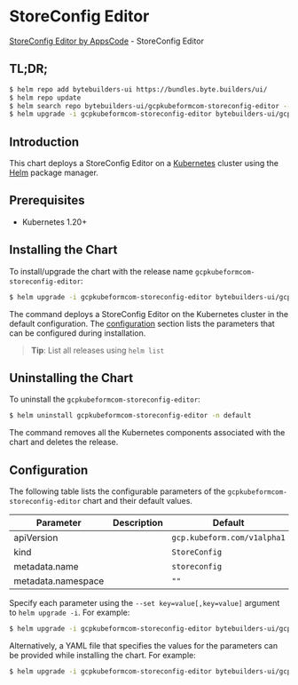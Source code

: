 # StoreConfig Editor

[StoreConfig Editor by AppsCode](https://byte.builders) - StoreConfig Editor

## TL;DR;

```bash
$ helm repo add bytebuilders-ui https://bundles.byte.builders/ui/
$ helm repo update
$ helm search repo bytebuilders-ui/gcpkubeformcom-storeconfig-editor --version=v0.4.18
$ helm upgrade -i gcpkubeformcom-storeconfig-editor bytebuilders-ui/gcpkubeformcom-storeconfig-editor -n default --create-namespace --version=v0.4.18
```

## Introduction

This chart deploys a StoreConfig Editor on a [Kubernetes](http://kubernetes.io) cluster using the [Helm](https://helm.sh) package manager.

## Prerequisites

- Kubernetes 1.20+

## Installing the Chart

To install/upgrade the chart with the release name `gcpkubeformcom-storeconfig-editor`:

```bash
$ helm upgrade -i gcpkubeformcom-storeconfig-editor bytebuilders-ui/gcpkubeformcom-storeconfig-editor -n default --create-namespace --version=v0.4.18
```

The command deploys a StoreConfig Editor on the Kubernetes cluster in the default configuration. The [configuration](#configuration) section lists the parameters that can be configured during installation.

> **Tip**: List all releases using `helm list`

## Uninstalling the Chart

To uninstall the `gcpkubeformcom-storeconfig-editor`:

```bash
$ helm uninstall gcpkubeformcom-storeconfig-editor -n default
```

The command removes all the Kubernetes components associated with the chart and deletes the release.

## Configuration

The following table lists the configurable parameters of the `gcpkubeformcom-storeconfig-editor` chart and their default values.

|     Parameter      | Description |                Default                 |
|--------------------|-------------|----------------------------------------|
| apiVersion         |             | <code>gcp.kubeform.com/v1alpha1</code> |
| kind               |             | <code>StoreConfig</code>               |
| metadata.name      |             | <code>storeconfig</code>               |
| metadata.namespace |             | <code>""</code>                        |


Specify each parameter using the `--set key=value[,key=value]` argument to `helm upgrade -i`. For example:

```bash
$ helm upgrade -i gcpkubeformcom-storeconfig-editor bytebuilders-ui/gcpkubeformcom-storeconfig-editor -n default --create-namespace --version=v0.4.18 --set apiVersion=gcp.kubeform.com/v1alpha1
```

Alternatively, a YAML file that specifies the values for the parameters can be provided while
installing the chart. For example:

```bash
$ helm upgrade -i gcpkubeformcom-storeconfig-editor bytebuilders-ui/gcpkubeformcom-storeconfig-editor -n default --create-namespace --version=v0.4.18 --values values.yaml
```
